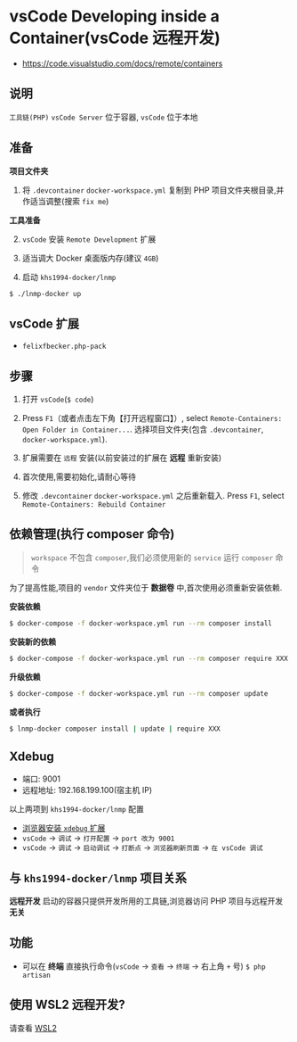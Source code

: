 # vsCode Developing inside a Container(vsCode 远程开发)

* https://code.visualstudio.com/docs/remote/containers

## 说明

`工具链(PHP)` `vsCode Server` 位于容器, `vsCode` 位于本地

## 准备

**项目文件夹**

1. 将 `.devcontainer` `docker-workspace.yml` 复制到 PHP 项目文件夹根目录,并作适当调整(搜索 `fix me`)

**工具准备**

2. `vsCode` 安装 `Remote Development` 扩展

3. 适当调大 Docker 桌面版内存(建议 `4GB`)

4. 启动 `khs1994-docker/lnmp`

```bash
$ ./lnmp-docker up
```

## vsCode 扩展

* `felixfbecker.php-pack`

## 步骤

1. 打开 `vsCode`(`$ code`)

2. Press `F1`（或者点击左下角【打开远程窗口】）, select `Remote-Containers: Open Folder in Container...`. 选择项目文件夹(包含 `.devcontainer`, `docker-workspace.yml`).

3. 扩展需要在 `远程` 安装(以前安装过的扩展在 **远程** 重新安装)

4. 首次使用,需要初始化,请耐心等待

5. 修改 `.devcontainer` `docker-workspace.yml` 之后重新载入. Press `F1`, select `Remote-Containers: Rebuild Container`

## 依赖管理(执行 composer 命令)

> `workspace` 不包含 `composer`,我们必须使用新的 `service` 运行 `composer` 命令

为了提高性能,项目的 `vendor` 文件夹位于 **数据卷** 中,首次使用必须重新安装依赖.

**安装依赖**

```bash
$ docker-compose -f docker-workspace.yml run --rm composer install
```

**安装新的依赖**

```bash
$ docker-compose -f docker-workspace.yml run --rm composer require XXX
```

**升级依赖**

```bash
$ docker-compose -f docker-workspace.yml run --rm composer update
```

**或者执行**

```bash
$ lnmp-docker composer install | update | require XXX
```

## Xdebug

* 端口: 9001
* 远程地址: 192.168.199.100(宿主机 IP)

以上两项到 `khs1994-docker/lnmp` 配置

* [浏览器安装 `xdebug` 扩展](https://docs.lnmp.khs1994.com/xdebug.html#%e6%b5%8f%e8%a7%88%e5%99%a8%e6%89%a9%e5%b1%95)
* `vsCode` -> `调试` -> `打开配置` -> `port 改为 9001`
* `vsCode` -> `调试` -> `启动调试` -> `打断点` -> `浏览器刷新页面` -> `在 vsCode 调试`

## 与 `khs1994-docker/lnmp` 项目关系

**远程开发** 启动的容器只提供开发所用的工具链,浏览器访问 PHP 项目与远程开发 **无关**

## 功能

* 可以在 **终端** 直接执行命令(`vsCode` -> `查看` -> `终端` -> 右上角 `+` 号) `$ php artisan`

## 使用 WSL2 远程开发?

请查看 [WSL2](https://github.com/khs1994-docker/lnmp/tree/master/wsl2)
